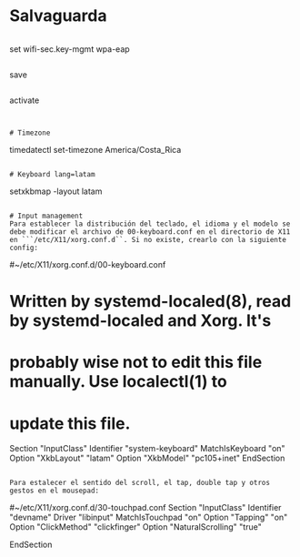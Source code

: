 # Salvaguarda
```
```
set wifi-sec.key-mgmt wpa-eap
```
```
save
```
```
activate
```


# Timezone
```
timedatectl set-timezone America/Costa_Rica
```

# Keyboard lang=latam
```
setxkbmap -layout latam
```

# Input management
Para establecer la distribución del teclado, el idioma y el modelo se debe modificar el archivo de 00-keyboard.conf en el directorio de X11 en ```/etc/X11/xorg.conf.d``. Si no existe, crearlo con la siguiente config:

```
#~/etc/X11/xorg.conf.d/00-keyboard.conf
# Written by systemd-localed(8), read by systemd-localed and Xorg. It's
# probably wise not to edit this file manually. Use localectl(1) to
# update this file.
Section "InputClass"
        Identifier "system-keyboard"
        MatchIsKeyboard "on"
        Option "XkbLayout" "latam"
        Option "XkbModel" "pc105+inet"
EndSection

```

Para estalecer el sentido del scroll, el tap, double tap y otros gestos en el mousepad:
```
#~/etc/X11/xorg.conf.d/30-touchpad.conf
Section "InputClass"
    Identifier "devname"
    Driver "libinput"
    MatchIsTouchpad "on"
    Option "Tapping" "on"
    Option "ClickMethod" "clickfinger"
    Option "NaturalScrolling" "true"

EndSection
```


